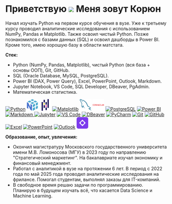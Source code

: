 Приветствую ![](https://user-images.githubusercontent.com/18350557/176309783-0785949b-9127-417c-8b55-ab5a4333674e.gif) Меня зовут Корюн
=======================================================================================================================================

Начал изучать Python на первом курсе обучения в вузе. Уже к третьему курсу проводил аналитические исследования с использованием NumPy, Pandas и Matplotlib. Также освоил чистый Python. Позже познакомился с базами данных (SQL) и освоил дашборды в Power BI. Кроме того, имею хорошую базу в области матстата. 

**Стек:**
- Python (NumPy, Pandas, Matplotlib), чистый Python (вся база + основы ООП), Git, GitHub.
- SQL (Oracle Database, MySQL, PostgreSQL).
- Power BI (DAX, Power Query), Excel, PowerPoint, Outlook, Markdown.
- Jupyter Notebook, VS Code, SQL Developer, DBeaver, PgAdmin. 
- Математическая статистика.

<p align="left">
<a href="https://www.python.org/" target="_blank" rel="noreferrer"><img src="https://raw.githubusercontent.com/danielcranney/readme-generator/main/public/icons/skills/python-colored.svg" width="36" height="36" alt="Python" title="Python"/></a>
<a href="https://numpy.org/" target="_blank" rel="noreferrer"><img src="https://raw.githubusercontent.com/devicons/devicon/master/icons/numpy/numpy-original.svg" width="36" height="36" alt="NumPy" title="NumPy"/></a>
<a href="https://pandas.pydata.org/" target="_blank" rel="noreferrer"><img src="https://raw.githubusercontent.com/devicons/devicon/master/icons/pandas/pandas-original.svg" width="36" height="36" alt="Pandas" title="Pandas"/></a>
<a href="https://matplotlib.org/" target="_blank" rel="noreferrer"><img src="https://raw.githubusercontent.com/gilbarbara/logos/main/logos/matplotlib.svg" width="36" height="36" alt="Matplotlib" title="Matplotlib"/></a>
<a href="https://www.mysql.com/" target="_blank" rel="noreferrer"><img src="https://raw.githubusercontent.com/devicons/devicon/master/icons/mysql/mysql-original.svg" width="36" height="36" alt="MySQL" title="MySQL"/></a>
<a href="https://www.oracle.com/database/" target="_blank" rel="noreferrer"><img src="https://raw.githubusercontent.com/devicons/devicon/master/icons/oracle/oracle-original.svg" width="36" height="36" alt="Oracle DB" title="Oracle Database"/></a>
<a href="https://www.postgresql.org/" target="_blank" rel="noreferrer"><img src="https://raw.githubusercontent.com/danielcranney/readme-generator/main/public/icons/skills/postgresql-colored.svg" width="36" height="36" alt="PostgreSQL" title="PostgreSQL"/></a>
<a href="https://powerbi.microsoft.com/" target="_blank" rel="noreferrer"><img src="https://github.com/microsoft/PowerBI-Icons/blob/main/SVG/Power-BI.svg?raw=true" width="36" height="36" alt="Power BI" title="Power BI"/></a>
<a href="https://www.markdownguide.org/" target="_blank" rel="noreferrer"><img src="https://cdn.worldvectorlogo.com/logos/markdown.svg" width="36" height="36" alt="Markdown" title="Markdown"/>
</a>
<a href="https://jupyter.org/" target="_blank" rel="noreferrer"><img src="https://cdn.jsdelivr.net/gh/devicons/devicon/icons/jupyter/jupyter-original.svg" width="36" height="36" alt="Jupyter" title="Jupyter Notebook"/></a>
<a href="https://code.visualstudio.com/" target="_blank" rel="noreferrer"><img src="https://cdn.jsdelivr.net/gh/devicons/devicon/icons/vscode/vscode-original.svg" width="36" height="36" alt="VS Code" title="Visual Studio Code"/></a>
<a href="https://dbeaver.io/" target="_blank" rel="noreferrer"><img src="https://dbeaver.io/wp-content/uploads/2015/09/beaver-head.png" width="36" height="36" alt="DBeaver" title="DBeaver"/></a>
<a href="https://www.jetbrains.com/pycharm/" target="_blank" rel="noreferrer"><img src="https://upload.wikimedia.org/wikipedia/commons/1/1d/PyCharm_Icon.svg" width="36" height="36" alt="PyCharm" title="PyCharm"/></a>
<a href="https://git-scm.com/" target="_blank" rel="noreferrer"><img src="https://cdn.jsdelivr.net/gh/devicons/devicon/icons/git/git-original.svg" width="36" height="36" alt="Git" title="Git"/></a>
<a href="https://github.com/" target="_blank" rel="noreferrer"><img src="https://cdn.jsdelivr.net/gh/devicons/devicon/icons/github/github-original.svg" width="36" height="36" alt="GitHub" title="GitHub"/></a>
<a href="https://www.microsoft.com/en-us/microsoft-365/excel" target="_blank" rel="noreferrer"><img src="https://upload.wikimedia.org/wikipedia/commons/3/34/Microsoft_Office_Excel_%282019%E2%80%93present%29.svg" width="36" height="36" alt="Excel" title="Excel"/></a>
<a href="https://www.microsoft.com/en-us/microsoft-365/powerpoint" target="_blank" rel="noreferrer"><img src="https://upload.wikimedia.org/wikipedia/commons/0/0d/Microsoft_Office_PowerPoint_%282019%E2%80%93present%29.svg" width="36" height="36" alt="PowerPoint" title="PowerPoint"/></a>
<a href="https://www.microsoft.com/en-us/microsoft-365/outlook" target="_blank" rel="noreferrer"><img src="https://upload.wikimedia.org/wikipedia/commons/d/df/Microsoft_Office_Outlook_%282018%E2%80%93present%29.svg" width="36" height="36" alt="Outlook" title="Outlook"/></a>
<a href="https://obsidian.md/" target="_blank" rel="noreferrer"><svg width="36" height="36" viewBox="0 0 256 256" xmlns="http://www.w3.org/2000/svg"><rect width="256" height="256" rx="40" fill="#7C3AED"/><path d="M128 56L56 128l72 72 72-72-72-72zm0 108a36 36 0 1 1 0-72 36 36 0 0 1 0 72z" fill="#FFF"/></svg></a>
</p>

**Образование, опыт, увлечения:**
* Окончил магистратуру Московского государственного университета имени М.В. Ломоносова (МГУ) в 2023 году по направлению "Стратегический маркетинг". На бакалавриате изучал экономику и финансовый менеджмент.
* Работал с аналитикой в вузе на протяжении 6 лет. В период с 2022 года по май 2025 года проводил аналитические исследования на фрилансе. Помогал студентам, выполнял заказы для IT-компаний.
* В свободное время решаю задачи по программированию. Планирую в будущем изучать всё, что касается Data Science и Machine Learning.













